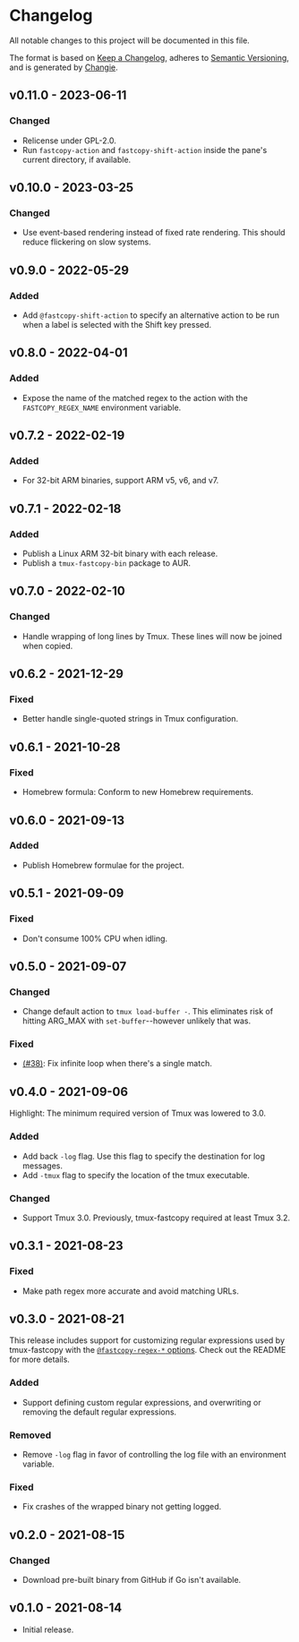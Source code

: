 # Changelog
All notable changes to this project will be documented in this file.

The format is based on [Keep a Changelog](https://keepachangelog.com/en/1.0.0/),
adheres to [Semantic Versioning](https://semver.org/spec/v2.0.0.html),
and is generated by [Changie](https://github.com/miniscruff/changie).

## v0.11.0 - 2023-06-11
### Changed
- Relicense under GPL-2.0.
- Run `fastcopy-action` and `fastcopy-shift-action` inside the pane's current directory, if available.

## v0.10.0 - 2023-03-25
### Changed
- Use event-based rendering instead of fixed rate rendering.
  This should reduce flickering on slow systems.

## v0.9.0 - 2022-05-29
### Added
- Add `@fastcopy-shift-action` to specify an alternative action to be run when
  a label is selected with the Shift key pressed.

## v0.8.0 - 2022-04-01
### Added
- Expose the name of the matched regex to the action with the
  `FASTCOPY_REGEX_NAME` environment variable.

## v0.7.2 - 2022-02-19
### Added
- For 32-bit ARM binaries, support ARM v5, v6, and v7.

## v0.7.1 - 2022-02-18
### Added
- Publish a Linux ARM 32-bit binary with each release.
- Publish a `tmux-fastcopy-bin` package to AUR.

## v0.7.0 - 2022-02-10
### Changed
- Handle wrapping of long lines by Tmux.
  These lines will now be joined when copied.

## v0.6.2 - 2021-12-29
### Fixed
- Better handle single-quoted strings in Tmux configuration.

## v0.6.1 - 2021-10-28
### Fixed
- Homebrew formula: Conform to new Homebrew requirements.

## v0.6.0 - 2021-09-13
### Added
- Publish Homebrew formulae for the project.

## v0.5.1 - 2021-09-09
### Fixed
- Don't consume 100% CPU when idling.

## v0.5.0 - 2021-09-07
### Changed
- Change default action to `tmux load-buffer -`. This eliminates risk of
  hitting ARG_MAX with `set-buffer`--however unlikely that was.

### Fixed
- [(#38)]: Fix infinite loop when there's a single match.

  [(#38)]: https://github.com/abhinav/tmux-fastcopy/issues/38

## v0.4.0 - 2021-09-06
Highlight: The minimum required version of Tmux was lowered to 3.0.

### Added
- Add back `-log` flag. Use this flag to specify the destination for log
  messages.
- Add `-tmux` flag to specify the location of the tmux executable.

### Changed
- Support Tmux 3.0. Previously, tmux-fastcopy required at least Tmux 3.2.

## v0.3.1 - 2021-08-23
### Fixed
- Make path regex more accurate and avoid matching URLs.

## v0.3.0 - 2021-08-21
This release includes support for customizing regular expressions used by
tmux-fastcopy with the [`@fastcopy-regex-*` options][]. Check out the README
for more details.

### Added
- Support defining custom regular expressions, and overwriting or removing the
  default regular expressions.

### Removed
- Remove `-log` flag in favor of controlling the log file with an environment
  variable.

### Fixed
- Fix crashes of the wrapped binary not getting logged.

  [`@fastcopy-regex-*` options]: https://github.com/abhinav/tmux-fastcopy#fastcopy-regex-

## v0.2.0 - 2021-08-15
### Changed
- Download pre-built binary from GitHub if Go isn't available.

## v0.1.0 - 2021-08-14
- Initial release.
